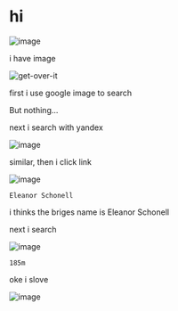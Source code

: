 # hi
![image](https://user-images.githubusercontent.com/65381453/134667850-eab0cf51-d384-4d05-a5c0-db9157b892e5.png)

i have image 

![get-over-it](https://user-images.githubusercontent.com/65381453/134668092-ae8e181d-40f7-4ccc-9a10-f02d31d54a6c.jpg)

first i use google image to search

But nothing...

next i search with yandex

![image](https://user-images.githubusercontent.com/65381453/134674384-be001a20-9073-4e44-9967-a22df67ab172.png)

similar, then i click link 

![image](https://user-images.githubusercontent.com/65381453/134674493-b795a9e1-8252-47d7-8c7f-58db836fd510.png)

```
Eleanor Schonell
```

i thinks the briges name is Eleanor Schonell

next i search 

![image](https://user-images.githubusercontent.com/65381453/134674653-97019bbb-9749-4c60-a5c1-7762c5160cdf.png)

```
185m
```

oke i slove

![image](https://user-images.githubusercontent.com/65381453/134674714-d61a5fc2-9dbf-40e2-b406-d1f6703e4b4a.png)


<a href="DUCTF{eleanor_schonell-185m}"></a>
